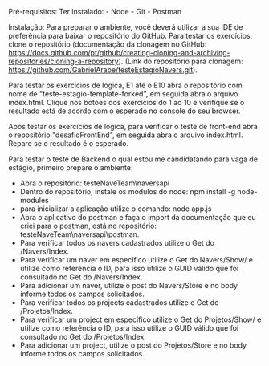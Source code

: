 Pré-requisitos: 
Ter instalado:
	- Node
	- Git
	- Postman

Instalação:
Para preparar o ambiente, você deverá utilizar a sua IDE de preferência para baixar o repositório do GitHub.
Para testar os exercícios, clone o repositório (documentação da clonagem no GitHub: https://docs.github.com/pt/github/creating-cloning-and-archiving-repositories/cloning-a-repository).
(Link do repositório para clonagem: https://github.com/GabrielArabe/testeEstagioNavers.git).

Para testar os exercícios de lógica, E1 até o E10 abra o repositório com nome de "teste-estagio-template-forked", em seguida abra o arquivo index.html. Clique nos botões dos exercícios do 1 ao 10 e verifique se o resultado está de acordo com o esperado no console do seu browser.

Após testar os exercícios de lógica, para verificar o teste de front-end abra o repositório "desafioFrontEnd", em seguida abra o arquivo index.html. Repare se o resultado é o esperado.


Para testar o teste de Backend o qual estou me candidatando para vaga de estágio, primeiro prepare o ambiente:
- Abra o repositório: testeNaveTeam\naversapi
- Dentro do repositório, instale os módulos do node: npm install -g node-modules
- para inicializar a aplicação utilize o comando: node app.js
- Abra o aplicativo do postman e faça o import da documentação que eu criei para o postman, está no repositório: testeNaveTeam\naversapi\postman.
- Para verificar todos os navers cadastrados utilize o Get do /Navers/Index.
- Para verificar um naver em específico utilize o Get do Navers/Show/ e utilize como referência o ID, para isso utilize o GUID válido que foi consultado no Get do /Navers/Index.
- Para adicionar um naver, utilize o post do Navers/Store e no body informe todos os campos solicitados.
- Para verificar todos os projects cadastrados utilize o Get do /Projetos/Index.
- Para verificar um project em específico utilize o Get do Projetos/Show/ e utilize como referência o ID, para isso utilize o GUID válido que foi consultado no Get do /Projetos/Index.
- Para adicionar um project, utilize o post do Projetos/Store e no body informe todos os campos solicitados.

